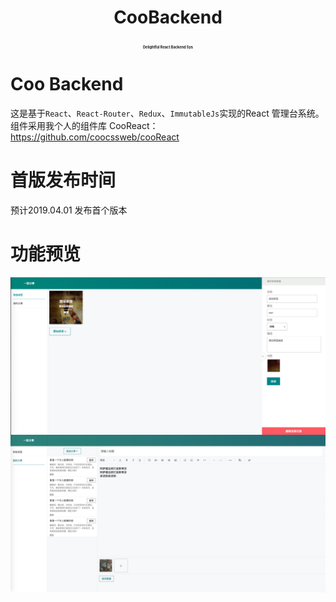 <h1 align="center">
  <p align="center">CooBackend</p>
  <p align="center" style="font-size: 0.2em">Delightful React Backend Sys</p>
</h1>

# Coo Backend
这是基于`React`、`React-Router`、`Redux`、`ImmutableJs`实现的React 管理台系统。
组件采用我个人的组件库 CooReact： <a href="https://github.com/coocssweb/cooReact">https://github.com/coocssweb/cooReact</a>

# 首版发布时间
预计2019.04.01 发布首个版本

# 功能预览
<div>
    <img src="https://raw.githubusercontent.com/coocssweb/coocssweb.github.io/master/photos/backend-01.png" align="center" title="首页" width="800">
</div>
<div>
    <img src="https://raw.githubusercontent.com/coocssweb/coocssweb.github.io/master/photos/backend-02.jpg" align="center" title="首页" width="800">
</div>
